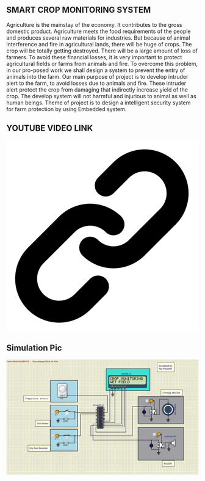## SMART CROP MONITORING SYSTEM 

Agriculture is the mainstay of the economy. It contributes to the gross domestic product. Agriculture meets the food requirements of the people and produces several raw materials for industries. But because of animal interference and fire in agricultural lands, there will be huge of crops. The crop will be totally getting destroyed. There will be a large amount of loss of farmers. To avoid these financial losses, it is very important to protect agricultural fields or farms from animals and fire. To overcome this problem, in our pro-posed work we shall design a system to prevent the entry of animals into the farm. Our main purpose of project is to develop intruder alert to the farm, to avoid losses due to animals and fire. These intruder alert protect the crop from damaging that indirectly increase yield of the crop. The develop system will not harmful and injurious to animal as well as human beings. Theme of project is to design a intelligent security system for farm protection by using Embedded system.

## YOUTUBE VIDEO LINK
[![## YOUTUBE](https://github.com/rajprasanth27k/M2-EmbSys/blob/72ec822cdea342f9545d55ca4254d4cec95f4d0a/Project/6_ImagesAndVideos/LINK.png)](https://youtu.be/T-XgpqVqYrc)
## Simulation Pic
 ![simuide](https://github.com/rajprasanth27k/M2-EmbSys/blob/83dfd9d83e6ef8505f002ff53e9ac4359dc0cf9b/Project/8_Output/simuide.PNG)


